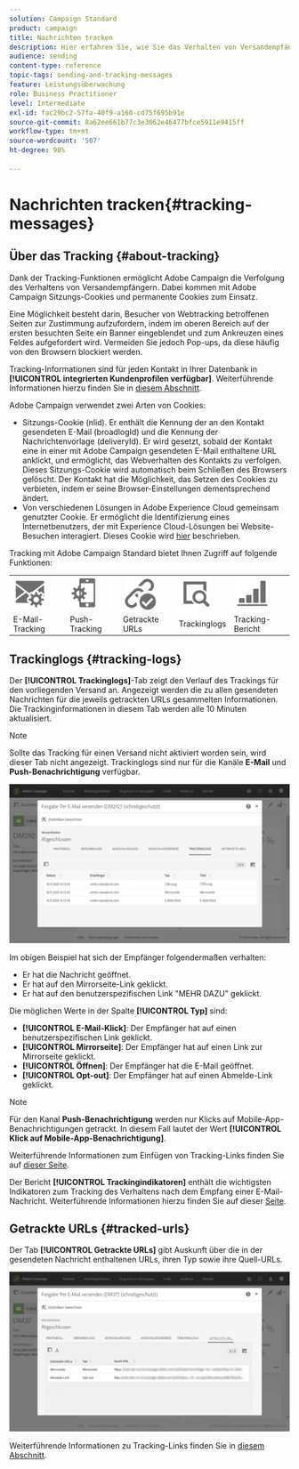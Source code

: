 ```yaml
---
solution: Campaign Standard
product: campaign
title: Nachrichten tracken
description: Hier erfahren Sie, wie Sie das Verhalten von Versandempfängern tracken können.
audience: sending
content-type: reference
topic-tags: sending-and-tracking-messages
feature: Leistungsüberwachung
role: Business Practitioner
level: Intermediate
exl-id: fac29bc2-57fa-40f9-a160-cd75f695b91e
source-git-commit: 8a62ee661b77c3e3062e46477bfce5911e9415ff
workflow-type: tm+mt
source-wordcount: '507'
ht-degree: 98%

---
```


# Nachrichten tracken{#tracking-messages}

## Über das Tracking {#about-tracking}

Dank der Tracking-Funktionen ermöglicht Adobe Campaign die Verfolgung des Verhaltens von Versandempfängern. Dabei kommen mit Adobe Campaign Sitzungs-Cookies und permanente Cookies zum Einsatz.

Eine Möglichkeit besteht darin, Besucher von Webtracking betroffenen Seiten zur Zustimmung aufzufordern, indem im oberen Bereich auf der ersten besuchten Seite ein Banner eingeblendet und zum Ankreuzen eines Feldes aufgefordert wird. Vermeiden Sie jedoch Pop-ups, da diese häufig von den Browsern blockiert werden.

Tracking-Informationen sind für jeden Kontakt in Ihrer Datenbank in **[!UICONTROL integrierten Kundenprofilen verfügbar]**. Weiterführende Informationen hierzu finden Sie in [diesem Abschnitt](../../audiences/using/integrated-customer-profile.md).

Adobe Campaign verwendet zwei Arten von Cookies:

* Sitzungs-Cookie (nlid). Er enthält die Kennung der an den Kontakt gesendeten E-Mail (broadlogId) und die Kennung der Nachrichtenvorlage (deliveryId). Er wird gesetzt, sobald der Kontakt eine in einer mit Adobe Campaign gesendeten E-Mail enthaltene URL anklickt, und ermöglicht, das Webverhalten des Kontakts zu verfolgen. Dieses Sitzungs-Cookie wird automatisch beim Schließen des Browsers gelöscht. Der Kontakt hat die Möglichkeit, das Setzen des Cookies zu verbieten, indem er seine Browser-Einstellungen dementsprechend ändert.
* Von verschiedenen Lösungen in Adobe Experience Cloud gemeinsam genutzter Cookie. Er ermöglicht die Identifizierung eines Internetbenutzers, der mit Experience Cloud-Lösungen bei Website-Besuchen interagiert. Dieses Cookie wird [hier](https://experienceleague.adobe.com/docs/core-services/interface/ec-cookies/cookies-mc.html) beschrieben.

Tracking mit Adobe Campaign Standard bietet Ihnen Zugriff auf folgende Funktionen:

<table>
<tr>
    <td valign="top">
        <a href="../../administration/using/configuring-email-channel.md#tracking-parameters"><img width="60px" alt="Bedingungen" src="assets/icon_email_parameters.png"/></a>
    </td>
    <td valign="top">
        <a href="https://helpx.adobe.com/de/campaign/kb/push-tracking.html"><img width="60px" alt="Bedingungen" src="assets/icon_push_parameters.png"/></a>
    </td>
    <td valign="top">
        <a href="../../designing/using/links.md#about-tracked-urls"><img width="60px" alt="Bedingungen" src="assets/icon_url.png"/></a>
    </td>
        <td valign="top">
          <a href="../../sending/using/tracking-messages.md#tracking-logs"><img width="60px" alt="Bedingungen" src="assets/icon_log.png"/></a>
    </td>
    </td>
    <td valign="top">
          <a href="../../reporting/using/tracking-indicators.md"><img width="60px" alt="Bedingungen" src="assets/icon_report.png"/></a>
</tr>
<tr>
<td>E-Mail-Tracking</td>
<td>Push-Tracking</td>
<td>Getrackte URLs</td>
<td>Trackinglogs </td>
<td>Tracking-Bericht</td>
</tr>
</table>

## Trackinglogs         {#tracking-logs}

Der **[!UICONTROL Trackinglogs]**-Tab zeigt den Verlauf des Trackings für den vorliegenden Versand an. Angezeigt werden die zu allen gesendeten Nachrichten für die jeweils getrackten URLs gesammelten Informationen. Die Trackinginformationen in diesem Tab werden alle 10 Minuten aktualisiert.

>[!NOTE]
>
>Sollte das Tracking für einen Versand nicht aktiviert worden sein, wird dieser Tab nicht angezeigt. Trackinglogs sind nur für die Kanäle **E-Mail** und **Push-Benachrichtigung** verfügbar.

![](assets/tracking_logs.png)

Im obigen Beispiel hat sich der Empfänger folgendermaßen verhalten:

* Er hat die Nachricht geöffnet.
* Er hat auf den Mirrorseite-Link geklickt.
* Er hat auf den benutzerspezifischen Link &quot;MEHR DAZU&quot; geklickt.

Die möglichen Werte in der Spalte **[!UICONTROL Typ]** sind:

* **[!UICONTROL E-Mail-Klick]**: Der Empfänger hat auf einen benutzerspezifischen Link geklickt.
* **[!UICONTROL Mirrorseite]**: Der Empfänger hat auf einen Link zur Mirrorseite geklickt.
* **[!UICONTROL Öffnen]**: Der Empfänger hat die E-Mail geöffnet.
* **[!UICONTROL Opt-out]**: Der Empfänger hat auf einen Abmelde-Link geklickt.

>[!NOTE]
>
>Für den Kanal **Push-Benachrichtigung** werden nur Klicks auf Mobile-App-Benachrichtigungen getrackt. In diesem Fall lautet der Wert **[!UICONTROL Klick auf Mobile-App-Benachrichtigung]**.

Weiterführende Informationen zum Einfügen von Tracking-Links finden Sie auf [dieser Seite](../../designing/using/links.md#inserting-a-link).

Der Bericht **[!UICONTROL Trackingindikatoren]** enthält die wichtigsten Indikatoren zum Tracking des Verhaltens nach dem Empfang einer E-Mail-Nachricht. Weiterführende Informationen hierzu finden Sie auf dieser [Seite](../../reporting/using/tracking-indicators.md).

## Getrackte URLs {#tracked-urls}

Der Tab **[!UICONTROL Getrackte URLs]** gibt Auskunft über die in der gesendeten Nachricht enthaltenen URLs, ihren Typ sowie ihre Quell-URLs.

![](assets/sending_delivery6.png)

Weiterführende Informationen zu Tracking-Links finden Sie in [diesem Abschnitt](../../designing/using/links.md#about-tracked-urls).
